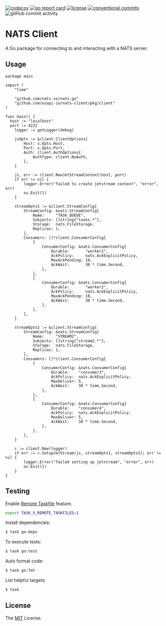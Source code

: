 [![codecov](https://img.shields.io/codecov/c/github/osapi-io/nats-client?token=8RICN0QCTT&style=for-the-badge)](https://codecov.io/gh/osapi-io/nats-cllient)
[![go report card](https://goreportcard.com/badge/github.com/osapi-io/nats-client?style=for-the-badge)](https://goreportcard.com/report/github.com/osapi-io/nats-client)
[![license](https://img.shields.io/badge/license-MIT-brightgreen.svg?style=for-the-badge)](LICENSE)
[![conventional commits](https://img.shields.io/badge/Conventional%20Commits-1.0.0-yellow.svg?style=for-the-badge)](https://conventionalcommits.org)
![gitHub commit activity](https://img.shields.io/github/commit-activity/m/osapi-io/nats-client?style=for-the-badge)

# NATS Client

A Go package for connecting to and interacting with a NATS server.

## Usage

```golang
package main

import (
	"time"

	"github.com/nats-io/nats.go"
	"github.com/osapi-io/nats-client/pkg/client"
)

func main() {
  host := "localhost"
  port := 4222
	logger := getLogger(debug)

	jsOpts := &client.ClientOptions{
		Host: s.Opts.Host,
		Port: s.Opts.Port,
		Auth: client.AuthOptions{
			AuthType: client.NoAuth,
		},
	}

	js, err := client.NewJetStreamContext(host, port)
	if err != nil {
		logger.Error("failed to create jetstream context", "error", err)
		os.Exit(1)
	}

	streamOpts1 := &client.StreamConfig{
		StreamConfig: &nats.StreamConfig{
			Name:     "TASK_QUEUE",
			Subjects: []string{"tasks.*"},
			Storage:  nats.FileStorage,
			Replicas: 1,
		},
		Consumers: []*client.ConsumerConfig{
			{
				ConsumerConfig: &nats.ConsumerConfig{
					Durable:       "worker1",
					AckPolicy:     nats.AckExplicitPolicy,
					MaxAckPending: 10,
					AckWait:       30 * time.Second,
				},
			},
			{
				ConsumerConfig: &nats.ConsumerConfig{
					Durable:       "worker2",
					AckPolicy:     nats.AckExplicitPolicy,
					MaxAckPending: 10,
					AckWait:       30 * time.Second,
				},
			},
		},
	}

	streamOpts2 := &client.StreamConfig{
		StreamConfig: &nats.StreamConfig{
			Name:     "STREAM2",
			Subjects: []string{"stream2.*"},
			Storage:  nats.FileStorage,
			Replicas: 1,
		},
		Consumers: []*client.ConsumerConfig{
			{
				ConsumerConfig: &nats.ConsumerConfig{
					Durable:    "consumer3",
					AckPolicy:  nats.AckExplicitPolicy,
					MaxDeliver: 5,
					AckWait:    30 * time.Second,
				},
			},
			{
				ConsumerConfig: &nats.ConsumerConfig{
					Durable:    "consumer4",
					AckPolicy:  nats.AckExplicitPolicy,
					MaxDeliver: 5,
					AckWait:    30 * time.Second,
				},
			},
		},
	}

	c := client.New(logger)
	if err := c.SetupJetStream(js, streamOpts1, streamOpts2); err != nil {
		logger.Error("failed setting up jetstream", "error", err)
		os.Exit(1)
	}
}
```

## Testing

Enable [Remote Taskfile][] feature.

```bash
export TASK_X_REMOTE_TASKFILES=1
```

Install dependencies:

```bash
$ task go:deps
```

To execute tests:

```bash
$ task go:test
```

Auto format code:

```bash
$ task go:fmt
```

List helpful targets:

```bash
$ task
```

## License

The [MIT][] License.

[examples]: examples/
[Remote Taskfile]: https://taskfile.dev/experiments/remote-taskfiles/
[MIT]: LICENSE
